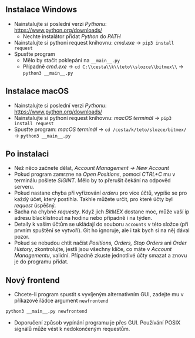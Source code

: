## Instalace Windows

- Nainstalujte si poslední verzi *Pythonu*: https://www.python.org/downloads/
  - Nechte instalátor přidat *Python* do *PATH*
- Nainstalujte si pythoní request knihovnu: *cmd.exe* &rightarrow; `pip3 install request`
- Spusťte program
  - Mělo by stačit poklepání na `__main__.py`
  - Případně *cmd.exe* &rightarrow; `cd C:\\cesta\\k\\teto\\slozce\\bitmex\\` &rightarrow; `python3 __main__.py`

## Instalace macOS

- Nainstalujte si poslední verzi *Pythonu*: https://www.python.org/downloads/
- Nainstalujte si pythoní request knihovnu: *macOS terminál* &rightarrow; `pip3 install request`
- Spusťte program: *macOS terminál* &rightarrow; `cd /cesta/k/teto/slozce/bitmex/` &rightarrow; `python3 __main__.py`

## Po instalaci

- Než něco začnete dělat, *Account Management &rightarrow; New Account*
- Pokud program zamrzne na *Open Positions*, pomocí *CTRL+C* mu v terminálu pošlete *SIGINT*. Mělo by to přerušit čekání na odpověd serveru.
- Pokud nastane chyba při vyřizování *orderu* pro více účtů, vypíše se pro každý účet, který postihla. Takhle můžete určit, pro které účty byl *request* úspěšný.
- Bacha na chybné *requesty*. Když jich *BitMEX* dostane moc, může vaší ip adresu blacklistnout na hodinu nebo případně i na týden.
- Detaily k vašim účtům se ukládají do souboru `accounts` v této složce (při prvním spuštění se vytvoří). Git ho ignoruje, ale i tak bych si na něj dával pozor.
- Pokud se nebudou chtít načíst *Positions, Orders, Stop Orders* ani *Order History*, zkontrolujte, jestli jsou všechny klíče, co máte v *Account Managementu*, validní. Případně zkuste jednotlivé účty smazat a znovu je do programu přidat.

## Nový frontend

- Chcete-li program spustit s vyvíjeným alternativním GUI, zadejte mu v příkazové řádce argument `newfrontend`
```sh
python3 __main__.py newfrontend
```
- Doporučení způsob vypínání programu je přes GUI. Používání POSIX signálů může vést k nedokončeným requestům.
